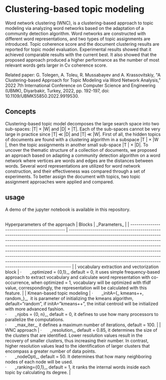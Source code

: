 # Clustering-based topic modeling
Word network clustering (WNC), is a clustering-based approach to topic modeling via analyzing word networks based on the adaptation of a community detection algorithm. Word networks are constructed with different word representations, and two types of topic assignments are introduced. Topic coherence score and the document clustering results are reported for topic model evaluation. Experimental results showed that it achieved comparable results with the current best. It also showed that the proposed approach produced a higher performance as the number of most relevant words gets larger in Cv coherence score.

Related paper:
G. Tolegen, A. Toleu, R. Mussabayev and A. Krassovitskiy, "A Clustering-based Approach for Topic Modeling via Word Network Analysis," 2022 7th International Conference on Computer Science and Engineering (UBMK), Diyarbakir, Turkey, 2022, pp. 192-197, doi: 10.1109/UBMK55850.2022.9919530.

## Concepts
Clustering-based topic model decomposes the large search space into two sub-spaces: |T| × |W| and |D| × |T|. Each of the sub-spaces cannot be very large in practice since |T| ≪ |D| and |T| ≪ |W|. First of all, the hidden topics of documents are found with a clustering algorithm in a subspace |T | × |W |, then the topic assignments in another small sub-space |T | × |D|. To uncover the thematic structure of a collection of documents, we proposed an approach based on adapting a community detection algorithm on a word network where vertices are words and edges are the distances between words. Several word representations are utilized for word network construction, and their effectiveness was compared through a set of experiments. To better assign the document with topics, two topic assignment approaches were applied and compared.

## usage
A demo of the jupyter notebook is available in this repository.

<br />
Hyperparameters of the approach
| Blocks                                        | _Parameters_                                                                                                                                                                                                                                                                                                                                                                                                                                                                                                                                                        |
| --------------------------------------------- | ------------------------------------------------------------------------------------------------------------------------------------------------------------------------------------------------------------------------------------------------------------------------------------------------------------------------------------------------------------------------------------------------------------------------------------------------------------------------------------------------------------------------------------------------------------------- |
| vocabulary extraction and vectorization block | ·       _optimized = {0,1}_, default = 0, it uses simple frequency-based approach to extract vocabulary and calculate word representation with co-occurrence, when optimized = 1, vocabulary will be optimized with tfidf value, correspondingly, the representation will be calculated with this feature.                                                                                                                                                                                                                                                          |
| Kmean-based topic modeling                    | ·       _initA={_ kmeans++, random_}_,  it is parameter of initializing the kmeans algorithm, default=”random”, if initA=”kmeans++”, the initial centroid will be initialized with more advanced fashion. <br />·       _njobs = {0, n},_ default = 0, it defines to use how many processors to parallelize the computations.<br /> ·       _max_iter_, it defines a maximum number of iterations, default = 100.                                                                                                                                                              |
| WNC approach                                  | ·       _resolution_, default = 0.85, it determines the size of the clusters that are identified. Lower resolution values result in the recovery of smaller clusters, thus increasing their number. In contrast, higher resolution values lead to the identification of larger clusters that encompass a greater number of data points. <br />·       _nodeOpti,_ default = 50. It determines that how many neighboring nodes of each node will be used. <br /> ·       _ranking={0,1},_ default = 1, it ranks the internal words inside each topic by calculating its degree. |
